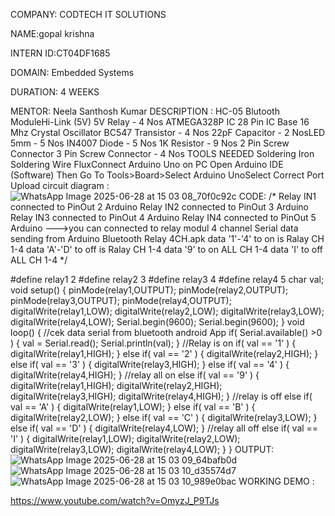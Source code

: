 COMPANY: CODTECH IT SOLUTIONS

NAME:gopal krishna 

INTERN ID:CT04DF1685

DOMAIN: Embedded Systems

DURATION: 4 WEEKS

MENTOR: Neela Santhosh Kumar
DESCRIPTION : HC-05 Blutooth ModuleHi-Link (5V) 5V Relay - 4 Nos ATMEGA328P IC 28 Pin IC Base 16 Mhz Crystal Oscillator BC547 Transistor - 4 Nos 22pF Capacitor - 2 NosLED 5mm - 5 Nos IN4007 Diode - 5 Nos 1K Resistor - 9 Nos 2 Pin Screw Connector 3 Pin Screw Connector - 4 Nos TOOLS NEEDED Soldering Iron Soldering Wire FluxConnect Arduino Uno on PC Open Arduino IDE (Software) Then Go To Tools>Board>Select Arduino UnoSelect Correct Port Upload
circuit diagram :
![WhatsApp Image 2025-06-28 at 15 03 08_70f0c92c](https://github.com/user-attachments/assets/8a58dc71-6355-43b1-827c-a79762fb2ad7)
CODE:
/*
Relay IN1 connected to PinOut 2 Arduino
Relay IN2 connected to PinOut 3 Arduino
Relay IN3 connected to PinOut 4 Arduino
Relay IN4 connected to PinOut 5 Arduino
--->you can connected to relay modul 4 channel
Serial data sending from Arduino Bluetooth Relay 4CH.apk
data '1'-'4' to on is Ralay CH 1-4
data 'A'-'D' to off is Ralay CH 1-4
data '9' to on ALL CH 1-4
data 'I' to off ALL CH 1-4
*/

#define relay1 2
#define relay2 3
#define relay3 4
#define relay4 5
char val;
void setup() {
 pinMode(relay1,OUTPUT);
 pinMode(relay2,OUTPUT);
 pinMode(relay3,OUTPUT);
 pinMode(relay4,OUTPUT);
 digitalWrite(relay1,LOW);
 digitalWrite(relay2,LOW);
 digitalWrite(relay3,LOW);
 digitalWrite(relay4,LOW);
 Serial.begin(9600);
 Serial.begin(9600);
}
void loop() {
//cek data serial from bluetooth android App
if( Serial.available() >0 ) {
 val = Serial.read();
 Serial.println(val); 
}
//Relay is on
 if( val == '1' ) {
 digitalWrite(relay1,HIGH); }
 else if( val == '2' ) {
 digitalWrite(relay2,HIGH); }
 else if( val == '3' ) {
 digitalWrite(relay3,HIGH); }
 else if( val == '4' ) {
 digitalWrite(relay4,HIGH); }
 //relay all on
 else if( val == '9' ) {
 digitalWrite(relay1,HIGH);
 digitalWrite(relay2,HIGH);
 digitalWrite(relay3,HIGH);
 digitalWrite(relay4,HIGH);
}
//relay is off
 else if( val == 'A' ) {
 digitalWrite(relay1,LOW); }
 else if( val == 'B' ) {
 digitalWrite(relay2,LOW); }
 else if( val == 'C' ) {
 digitalWrite(relay3,LOW); }
 else if( val == 'D' ) {
 digitalWrite(relay4,LOW); }
 //relay all off 
 else if( val == 'I' ) {
 digitalWrite(relay1,LOW);
 digitalWrite(relay2,LOW);
 digitalWrite(relay3,LOW);
 digitalWrite(relay4,LOW);
}
}
OUTPUT:
![WhatsApp Image 2025-06-28 at 15 03 09_64bafb0d](https://github.com/user-attachments/assets/4dc49961-fd14-4069-8f61-a527d72a3a4a)
![WhatsApp Image 2025-06-28 at 15 03 10_d35574d7](https://github.com/user-attachments/assets/ddc80cb3-a44a-476f-b3c0-11f9c4f5e25e)
![WhatsApp Image 2025-06-28 at 15 03 10_989e0bac](https://github.com/user-attachments/assets/1492418e-f336-471b-a281-df16c014f6f8)
WORKING DEMO :

https://www.youtube.com/watch?v=OmyzJ_P9TJs 



